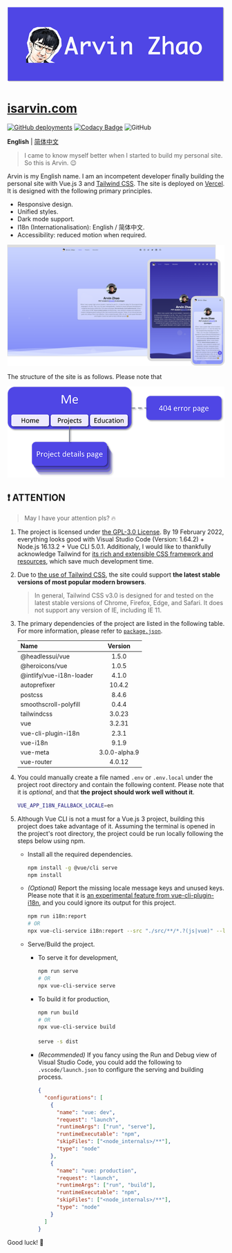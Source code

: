 ![banner.png](./img_README/banner.png)

# [isarvin.com](https://isarvin.com)

[![GitHub deployments](https://img.shields.io/github/deployments/ArvinZJC/isarvin/production?label=Vercel&logo=vercel)](https://isarvin.com)
[![Codacy Badge](https://app.codacy.com/project/badge/Grade/810eda125dbf4b9d96b81e6c34ec26e6)](https://www.codacy.com/gh/ArvinZJC/isarvin/dashboard?utm_source=github.com&utm_medium=referral&utm_content=ArvinZJC/isarvin&utm_campaign=Badge_Grade)
![GitHub](https://img.shields.io/github/license/ArvinZJC/isarvin)

**English** | [简体中文](./README-zhCN.md)

> I came to know myself better when I started to build my personal site. So this is Arvin. 😉

Arvin is my English name. I am an incompetent developer finally building the personal site with Vue.js 3 and [Tailwind CSS](https://tailwindcss.com/). The site is deployed on [Vercel](https://vercel.com/home). It is designed with the following primary principles.

- Responsive design.
- Unified styles.
- Dark mode support.
- I18n (Internationalisation): English / 简体中文.
- Accessibility: reduced motion when required.

![example.png](./img_README/example.png)

The structure of the site is as follows. Please note that

![structure.png](./img_README/structure.png)

## ❗ ATTENTION

> May I have your attention pls? 🔥

1. The project is licensed under [the GPL-3.0 License](./LICENSE). By 19 February 2022, everything looks good with Visual Studio Code (Version: 1.64.2) + Node.js 16.13.2 + Vue CLI 5.0.1. Additionaly, I would like to thankfully acknowledge Tailwind for [its rich and extensible CSS framework and resources](https://tailwindcss.com/resources), which save much development time.
2. Due to [the use of Tailwind CSS](https://tailwindcss.com/docs/browser-support), the site could support **the latest stable versions of most popular modern browsers**.

   > In general, Tailwind CSS v3.0 is designed for and tested on the latest stable versions of Chrome, Firefox, Edge, and Safari. It does not support any version of IE, including IE 11.

3. The primary dependencies of the project are listed in the following table. For more information, please refer to [`package.json`](./package.json).

   | Name                     |    Version    |
   | :----------------------- | :-----------: |
   | @headlessui/vue          |     1.5.0     |
   | @heroicons/vue           |     1.0.5     |
   | @intlify/vue-i18n-loader |     4.1.0     |
   | autoprefixer             |    10.4.2     |
   | postcss                  |     8.4.6     |
   | smoothscroll-polyfill    |     0.4.4     |
   | tailwindcss              |    3.0.23     |
   | vue                      |    3.2.31     |
   | vue-cli-plugin-i18n      |     2.3.1     |
   | vue-i18n                 |     9.1.9     |
   | vue-meta                 | 3.0.0-alpha.9 |
   | vue-router               |    4.0.12     |

4. You could manually create a file named `.env` or `.env.local` under the project root directory and contain the following content. Please note that it is _optional_, and that **the project should work well without it**.

   ```sh
   VUE_APP_I18N_FALLBACK_LOCALE=en
   ```

5. Although Vue CLI is not a must for a Vue.js 3 project, building this project does take advantage of it. Assuming the terminal is opened in the project's root directory, the project could be run locally following the steps below using npm.

   - Install all the required dependencies.

     ```sh
     npm install -g @vue/cli serve
     npm install
     ```

   - _(Optional)_ Report the missing locale message keys and unused keys. Please note that it is [an experimental feature from vue-cli-plugin-i18n](https://github.com/intlify/vue-cli-plugin-i18n#-features), and you could ignore its output for this project.

     ```sh
     npm run i18n:report
     # OR
     npx vue-cli-service i18n:report --src "./src/**/*.?(js|vue)" --locales "./src/locales/**/*.json"
     ```

   - Serve/Build the project.

     - To serve it for development,

       ```sh
       npm run serve
       # OR
       npx vue-cli-service serve
       ```

     - To build it for production,

       ```sh
       npm run build
       # OR
       npx vue-cli-service build

       serve -s dist
       ```

     - _(Recommended)_ If you fancy using the Run and Debug view of Visual Studio Code, you could add the following to `.vscode/launch.json` to configure the serving and building process.

       ```JSON
       {
         "configurations": [
           {
             "name": "vue: dev",
             "request": "launch",
             "runtimeArgs": ["run", "serve"],
             "runtimeExecutable": "npm",
             "skipFiles": ["<node_internals>/**"],
             "type": "node"
           },
           {
             "name": "vue: production",
             "request": "launch",
             "runtimeArgs": ["run", "build"],
             "runtimeExecutable": "npm",
             "skipFiles": ["<node_internals>/**"],
             "type": "node"
           }
         ]
       }
       ```

Good luck! 💖
